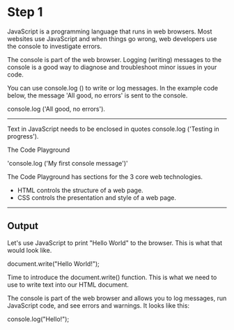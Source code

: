 # Step 1 #
JavaScript is a programming language that runs in web browsers. Most websites use JavaScript and when things go wrong, web developers use the console to investigate errors.

The console is part of the web browser. Logging (writing) messages to the console is a good way to diagnose and troubleshoot minor issues in your code.

You can use console.log () to write or log messages. In the example code below, the message 'All good, no errors' is sent to the console.

console.log ('All good, no errors').

---
Text in JavaScript needs to be enclosed in quotes
console.log ('Testing in progress').

The Code Playground

'console.log ('My first console message')'

The Code Playground has sections for the 3 core web technologies.
- HTML controls the structure of a web page.
- CSS controls the presentation and style of a web page.

---
## Output ##

Let's use JavaScript to print "Hello World" to the browser. This is what that would look like.
  
document.write("Hello World!"); 

Time to introduce the document.write() function. This is what we need to use to write text into our HTML document.

The console is part of the web browser and allows you to log messages, run JavaScript code, and see errors and warnings.
It looks like this:

console.log("Hello!"); 




